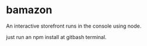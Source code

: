 # bamazon

An interactive storefront runs in the console using node.

just run an npm install at gitbash terminal.

